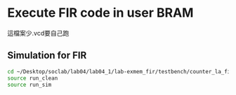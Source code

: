 # Execute FIR code in user BRAM
這檔案少.vcd要自己跑
## Simulation for FIR
```sh
cd ~/Desktop/soclab/lab04/lab04_1/lab-exmem_fir/testbench/counter_la_fir
source run_clean
source run_sim
```
